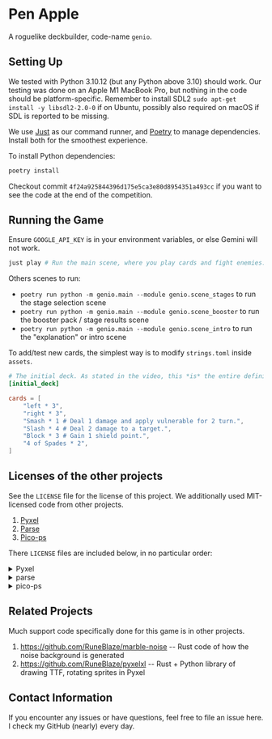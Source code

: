 Pen Apple
=============

A roguelike deckbuilder, code-name `genio`.

## Setting Up

We tested with Python 3.10.12 (but any Python above 3.10) should work. Our testing was done on an Apple M1 MacBook Pro, but nothing in the code should be platform-specific. Remember to install SDL2 `sudo apt-get install -y libsdl2-2.0-0` if on Ubuntu, possibly also required on macOS if SDL is reported to be missing.

We use [Just](https://github.com/casey/just) as our command runner, and [Poetry](https://python-poetry.org/) to manage dependencies. Install both for the smoothest experience.

To install Python dependencies:

```bash
poetry install
```

Checkout commit `4f24a925844396d175e5ca3e80d8954351a493cc` if you want to see the code at the end of the competition.

## Running the Game

Ensure `GOOGLE_API_KEY` is in your environment variables, or else Gemini will not work.

```bash
just play # Run the main scene, where you play cards and fight enemies.
```

Others scenes to run:

 - `poetry run python -m genio.main --module genio.scene_stages` to run the stage selection scene
 - `poetry run python -m genio.main --module genio.scene_booster` to run the booster pack / stage results scene
 - `poetry run python -m genio.main --module genio.scene_intro` to run the "explanation" or intro scene

To add/test new cards, the simplest way is to modify `strings.toml` inside `assets`.

```toml
# The initial deck. As stated in the video, this *is* the entire definition of the cards. Not pre-programmed logic is needed.
[initial_deck]

cards = [
    "left * 3",
    "right * 3",
    "Smash * 1 # Deal 1 damage and apply vulnerable for 2 turn.",
    "Slash * 4 # Deal 2 damage to a target.",
    "Block * 3 # Gain 1 shield point.",
    "4 of Spades * 2",
]
```

## Licenses of the other projects

See the `LICENSE` file for the license of this project. We additionally used MIT-licensed code from other projects.

 1. [Pyxel](https://github.com/kitao/pyxel)
 2. [Parse](https://github.com/r1chardj0n3s/parse)
 3. [Pico-ps](https://github.com/MaxwellDexter/pico-ps)

There `LICENSE` files are included below, in no particular order:

<details>
<summary>Pyxel</summary>
<pre>
MIT License

Copyright (c) 2018 Takashi Kitao

Permission is hereby granted, free of charge, to any person obtaining a copy
of this software and associated documentation files (the "Software"), to deal
in the Software without restriction, including without limitation the rights
to use, copy, modify, merge, publish, distribute, sublicense, and/or sell
copies of the Software, and to permit persons to whom the Software is
furnished to do so, subject to the following conditions:

The above copyright notice and this permission notice shall be included in all
copies or substantial portions of the Software.

THE SOFTWARE IS PROVIDED "AS IS", WITHOUT WARRANTY OF ANY KIND, EXPRESS OR
IMPLIED, INCLUDING BUT NOT LIMITED TO THE WARRANTIES OF MERCHANTABILITY,
FITNESS FOR A PARTICULAR PURPOSE AND NONINFRINGEMENT. IN NO EVENT SHALL THE
AUTHORS OR COPYRIGHT HOLDERS BE LIABLE FOR ANY CLAIM, DAMAGES OR OTHER
LIABILITY, WHETHER IN AN ACTION OF CONTRACT, TORT OR OTHERWISE, ARISING FROM,
OUT OF OR IN CONNECTION WITH THE SOFTWARE OR THE USE OR OTHER DEALINGS IN THE
SOFTWARE.
</pre>
</details>

<details>
<summary>parse</summary>
<pre>
Copyright (c) 2012-2019 Richard Jones <richard@python.org>

Permission is hereby granted, free of charge, to any person obtaining a copy
of this software and associated documentation files (the "Software"), to deal
in the Software without restriction, including without limitation the rights
to use, copy, modify, merge, publish, distribute, sublicense, and/or sell
copies of the Software, and to permit persons to whom the Software is
furnished to do so, subject to the following conditions:

 The above copyright notice and this permission notice shall be included in
 all copies or substantial portions of the Software.

THE SOFTWARE IS PROVIDED "AS IS", WITHOUT WARRANTY OF ANY KIND, EXPRESS OR
IMPLIED, INCLUDING BUT NOT LIMITED TO THE WARRANTIES OF MERCHANTABILITY,
FITNESS FOR A PARTICULAR PURPOSE AND NONINFRINGEMENT. IN NO EVENT SHALL THE
AUTHORS OR COPYRIGHT HOLDERS BE LIABLE FOR ANY CLAIM, DAMAGES OR OTHER
LIABILITY, WHETHER IN AN ACTION OF CONTRACT, TORT OR OTHERWISE, ARISING FROM,
OUT OF OR IN CONNECTION WITH THE SOFTWARE OR THE USE OR OTHER DEALINGS IN THE
SOFTWARE.
</pre>
</details>


<details>
<summary>pico-ps</summary>
<pre>
MIT License

Copyright (c) 2020 MaxwellDexter

Permission is hereby granted, free of charge, to any person obtaining a copy
of this software and associated documentation files (the "Software"), to deal
in the Software without restriction, including without limitation the rights
to use, copy, modify, merge, publish, distribute, sublicense, and/or sell
copies of the Software, and to permit persons to whom the Software is
furnished to do so, subject to the following conditions:

The above copyright notice and this permission notice shall be included in all
copies or substantial portions of the Software.

THE SOFTWARE IS PROVIDED "AS IS", WITHOUT WARRANTY OF ANY KIND, EXPRESS OR
IMPLIED, INCLUDING BUT NOT LIMITED TO THE WARRANTIES OF MERCHANTABILITY,
FITNESS FOR A PARTICULAR PURPOSE AND NONINFRINGEMENT. IN NO EVENT SHALL THE
AUTHORS OR COPYRIGHT HOLDERS BE LIABLE FOR ANY CLAIM, DAMAGES OR OTHER
LIABILITY, WHETHER IN AN ACTION OF CONTRACT, TORT OR OTHERWISE, ARISING FROM,
OUT OF OR IN CONNECTION WITH THE SOFTWARE OR THE USE OR OTHER DEALINGS IN THE
SOFTWARE.
</pre>
</details>


## Related Projects

Much support code specifically done for this game is in other projects.

 1. https://github.com/RuneBlaze/marble-noise -- Rust code of how the noise background is generated
 2. https://github.com/RuneBlaze/pyxelxl -- Rust + Python library of drawing TTF, rotating sprites in Pyxel

## Contact Information

If you encounter any issues or have questions, feel free to file an issue here. I check my GitHub (nearly) every day.